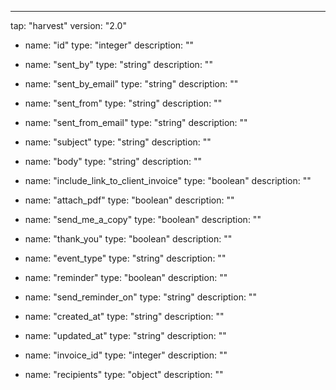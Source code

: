 ---
tap: "harvest"
version: "2.0"
  - name: "id"
    type: "integer"
    description: ""

  - name: "sent_by"
    type: "string"
    description: ""

  - name: "sent_by_email"
    type: "string"
    description: ""

  - name: "sent_from"
    type: "string"
    description: ""

  - name: "sent_from_email"
    type: "string"
    description: ""

  - name: "subject"
    type: "string"
    description: ""

  - name: "body"
    type: "string"
    description: ""

  - name: "include_link_to_client_invoice"
    type: "boolean"
    description: ""

  - name: "attach_pdf"
    type: "boolean"
    description: ""

  - name: "send_me_a_copy"
    type: "boolean"
    description: ""

  - name: "thank_you"
    type: "boolean"
    description: ""

  - name: "event_type"
    type: "string"
    description: ""

  - name: "reminder"
    type: "boolean"
    description: ""

  - name: "send_reminder_on"
    type: "string"
    description: ""

  - name: "created_at"
    type: "string"
    description: ""

  - name: "updated_at"
    type: "string"
    description: ""

  - name: "invoice_id"
    type: "integer"
    description: ""

  - name: "recipients"
    type: "object"
    description: ""

